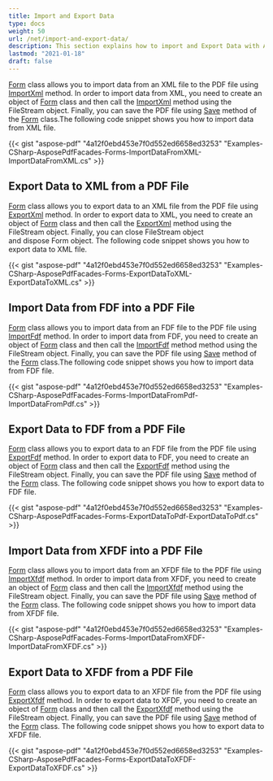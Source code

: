 ```yaml
---
title: Import and Export Data
type: docs
weight: 50
url: /net/import-and-export-data/
description: This section explains how to import and Export Data with Aspose.PDF Facades using Form Class.
lastmod: "2021-01-18"
draft: false
---
```


[Form](https://apireference.aspose.com/pdf/net/aspose.pdf.forms/form) class allows you to import data from an XML file to the PDF file using [ImportXml](https://apireference.aspose.com/pdf/net/aspose.pdf.facades.form/importxml/methods/1) method. In order to import data from XML, you need to create an object of [Form](https://apireference.aspose.com/pdf/net/aspose.pdf.forms/form) class and then call the [ImportXml](https://apireference.aspose.com/pdf/net/aspose.pdf.facades/form/methods/importxml/index) method using the FileStream object. Finally, you can save the PDF file using [Save](https://apireference.aspose.com/pdf/net/aspose.pdf.facades/formeditor/methods/save) method of the [Form](https://apireference.aspose.com/pdf/net/aspose.pdf.forms/form) class.The following code snippet shows you how to import data from XML file.

{{< gist "aspose-pdf" "4a12f0ebd453e7f0d552ed6658ed3253" "Examples-CSharp-AsposePdfFacades-Forms-ImportDataFromXML-ImportDataFromXML.cs" >}}

## Export Data to XML from a PDF File

[Form](https://apireference.aspose.com/pdf/net/aspose.pdf.forms/form) class allows you to export data to an XML file from the PDF file using [ExportXml](https://apireference.aspose.com/pdf/net/aspose.pdf.facades/form/methods/exportxml) method. In order to export data to XML, you need to create an object of [Form](https://apireference.aspose.com/pdf/net/aspose.pdf.forms/form) class and then call the [ExportXml](https://apireference.aspose.com/pdf/net/aspose.pdf.facades/form/methods/exportxml) method using the FileStream object. Finally, you can close FileStream object and dispose Form object. The following code snippet shows you how to export data to XML file.

{{< gist "aspose-pdf" "4a12f0ebd453e7f0d552ed6658ed3253" "Examples-CSharp-AsposePdfFacades-Forms-ExportDataToXML-ExportDataToXML.cs" >}}

## Import Data from FDF into a PDF File

[Form](https://apireference.aspose.com/pdf/net/aspose.pdf.forms/form) class allows you to import data from an FDF file to the PDF file using [ImportFdf](https://apireference.aspose.com/pdf/net/aspose.pdf.facades/form/methods/importfdf) method. In order to import data from FDF, you need to create an object of [Form](https://apireference.aspose.com/pdf/net/aspose.pdf.forms/form) class and then call the [ImportFdf](https://apireference.aspose.com/pdf/net/aspose.pdf.facades/form/methods/importfdf) method method using the FileStream object. Finally, you can save the PDF file using [Save](https://apireference.aspose.com/pdf/net/aspose.pdf.facades/formeditor/methods/save) method of the [Form](https://apireference.aspose.com/pdf/net/aspose.pdf.forms/form) class.The following code snippet shows you how to import data from FDF file.

{{< gist "aspose-pdf" "4a12f0ebd453e7f0d552ed6658ed3253" "Examples-CSharp-AsposePdfFacades-Forms-ImportDataFromPdf-ImportDataFromPdf.cs" >}}

## Export Data to FDF from a PDF File

[Form](https://apireference.aspose.com/pdf/net/aspose.pdf.forms/form) class allows you to export data to an FDF file from the PDF file using [ExportFdf](https://apireference.aspose.com/pdf/net/aspose.pdf.facades/form/methods/exportfdf) method. In order to export data to FDF, you need to create an object of [Form](https://apireference.aspose.com/pdf/net/aspose.pdf.forms/form) class and then call the [ExportFdf](https://apireference.aspose.com/pdf/net/aspose.pdf.facades/form/methods/exportfdf) method using the FileStream object. Finally, you can save the PDF file using [Save](https://apireference.aspose.com/pdf/net/aspose.pdf.facades/formeditor/methods/save) method of the [Form](https://apireference.aspose.com/pdf/net/aspose.pdf.forms/form) class. The following code snippet shows you how to export data to FDF file.

{{< gist "aspose-pdf" "4a12f0ebd453e7f0d552ed6658ed3253" "Examples-CSharp-AsposePdfFacades-Forms-ExportDataToPdf-ExportDataToPdf.cs" >}}

## Import Data from XFDF into a PDF File

[Form](https://apireference.aspose.com/pdf/net/aspose.pdf.forms/form) class allows you to import data from an XFDF file to the PDF file using [ImportXfdf](https://apireference.aspose.com/pdf/net/aspose.pdf.facades/form/methods/importxfdf) method. In order to import data from XFDF, you need to create an object of [Form](https://apireference.aspose.com/pdf/net/aspose.pdf.forms/form) class and then call the [ImportXfdf](https://apireference.aspose.com/pdf/net/aspose.pdf.facades/form/methods/importxfdf) method using the FileStream object. Finally, you can save the PDF file using [Save](https://apireference.aspose.com/pdf/net/aspose.pdf.facades/formeditor/methods/save) method of the [Form](https://apireference.aspose.com/pdf/net/aspose.pdf.forms/form) class. The following code snippet shows you how to import data from XFDF file.

{{< gist "aspose-pdf" "4a12f0ebd453e7f0d552ed6658ed3253" "Examples-CSharp-AsposePdfFacades-Forms-ImportDataFromXFDF-ImportDataFromXFDF.cs" >}}

## Export Data to XFDF from a PDF File

[Form](https://apireference.aspose.com/pdf/net/aspose.pdf.forms/form) class allows you to export data to an XFDF file from the PDF file using [ExportXfdf](https://apireference.aspose.com/pdf/net/aspose.pdf.facades/form/methods/exportxfdf) method. In order to export data to XFDF, you need to create an object of [Form](https://apireference.aspose.com/pdf/net/aspose.pdf.forms/form) class and then call the [ExportXfdf](https://apireference.aspose.com/pdf/net/aspose.pdf.facades/form/methods/exportxfdf) method using the FileStream object. Finally, you can save the PDF file using [Save](https://apireference.aspose.com/pdf/net/aspose.pdf.facades/formeditor/methods/save) method of the [Form](https://apireference.aspose.com/pdf/net/aspose.pdf.forms/form) class. The following code snippet shows you how to export data to XFDF file.

{{< gist "aspose-pdf" "4a12f0ebd453e7f0d552ed6658ed3253" "Examples-CSharp-AsposePdfFacades-Forms-ExportDataToXFDF-ExportDataToXFDF.cs" >}}
